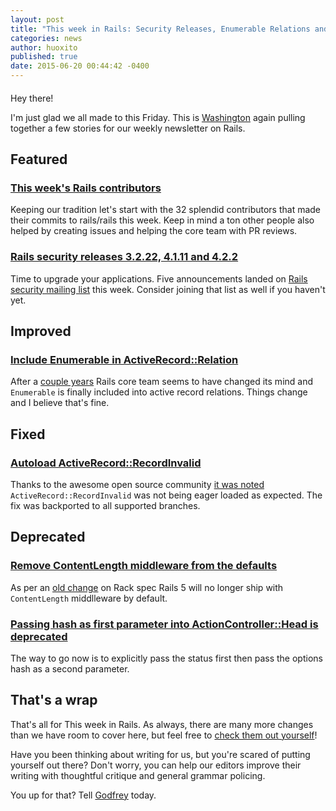```yaml
---
layout: post
title: "This week in Rails: Security Releases, Enumerable Relations and more!"
categories: news
author: huoxito
published: true
date: 2015-06-20 00:44:42 -0400
---
```


####

Hey there!

I'm just glad we all made to this Friday. This is [Washington](https://twitter.com/huoxito) again pulling together a few stories for our weekly newsletter on Rails.

## Featured

### [This week's Rails contributors](http://contributors.rubyonrails.org/contributors/in-time-window/20150613-20150619)

Keeping our tradition let's start with the 32 splendid contributors that made their commits to rails/rails this week. Keep in mind a ton other people also helped by creating issues and helping the core team with PR reviews.

### [Rails security releases 3.2.22, 4.1.11 and 4.2.2](http://weblog.rubyonrails.org/2015/6/16/Rails-3-2-22-4-1-11-and-4-2-2-have-been-released-and-more/)

Time to upgrade your applications. Five announcements landed on [Rails security mailing list](https://groups.google.com/forum/#!forum/rubyonrails-security) this week. Consider joining that list as well if you haven't yet.

## Improved

### [Include Enumerable in ActiveRecord::Relation](https://github.com/rails/rails/commit/b644964b2b555798fc4b94d384b98438db863b3f)

After a [couple years](https://github.com/rails/rails/pull/8794) Rails core team seems to have changed its mind and `Enumerable` is finally included into active record relations. Things change and I believe that's fine.

## Fixed

### [Autoload ActiveRecord::RecordInvalid](https://github.com/rails/rails/commit/c3133f50bc7b09c945f6387f3a64539b75d3dbc9)

Thanks to the awesome open source community [it was noted](https://github.com/rails/rails/issues/20626) `ActiveRecord::RecordInvalid` was not being eager loaded as expected. The fix was backported to all supported branches.

## Deprecated

### [Remove ContentLength middleware from the defaults](https://github.com/rails/rails/commit/56903585a099ab67a7acfaaef0a02db8fe80c450)

As per an [old change](https://github.com/rack/rack/commit/86ddc7a6ec68d7b6951c2dbd07947c4254e8bc0d) on Rack spec Rails 5 will no longer ship with `ContentLength` middlleware by default.

### [Passing hash as first parameter into ActionController::Head is deprecated](https://github.com/rails/rails/pull/20407)

The way to go now is to explicitly pass the status first then pass the options hash as a second parameter.

## That's a wrap

That's all for This week in Rails. As always, there are many more changes than we have room to cover here, but feel free to [check them out yourself](https://github.com/rails/rails/compare/master@%7B2015-06-13%7D...@%7B2015-06-20%7D)!

Have you been thinking about writing for us, but you're scared of putting yourself out there? Don't worry, you can help our editors improve their writing with thoughtful critique and general grammar policing.

You up for that? Tell [Godfrey](mailto:godfrey@brewhouse.io) today.

